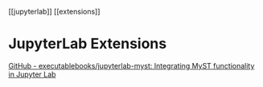 [[jupyterlab]] [[extensions]]

# JupyterLab Extensions

[GitHub - executablebooks/jupyterlab-myst: Integrating MyST functionality in Jupyter Lab](https://github.com/executablebooks/jupyterlab-myst)

